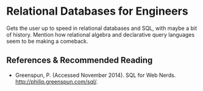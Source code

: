 # Relational Databases for Engineers
Gets the user up to speed in relational databases and SQL, with maybe a bit of
history. Mention how relational algebra and declarative query languages seem
to be making a comeback.

## References & Recommended Reading

- Greenspun, P. (Accessed November 2014). SQL for Web 
  Nerds. http://philip.greenspun.com/sql/.